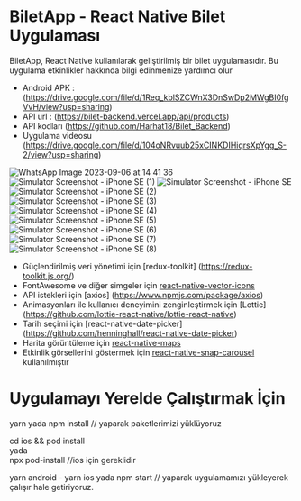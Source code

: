 # BiletApp - React Native Bilet Uygulaması

BiletApp, React Native kullanılarak geliştirilmiş bir bilet uygulamasıdır. Bu uygulama etkinlikler hakkında bilgi edinmenize yardımcı olur

- Android APK : (https://drive.google.com/file/d/1Req_kblSZCWnX3DnSwDp2MWgBI0fgVvH/view?usp=sharing)
- API url : (https://bilet-backend.vercel.app/api/products)
- API kodları (https://github.com/Harhat18/Bilet_Backend)
- Uygulama videosu (https://drive.google.com/file/d/104oNRvuub25xCINKDIHiqrsXpYgg_S-2/view?usp=sharing)

![WhatsApp Image 2023-09-06 at 14 41 36](https://github.com/Harhat18/BiletApp_v2/assets/111196660/9a1ba13b-93ba-4b33-b8d1-a02f0f140d35)
![Simulator Screenshot - iPhone SE (1)](https://github.com/Harhat18/BiletApp_v2/assets/111196660/344b8a7f-54a0-44c4-a3c1-0921790ad43b)
![Simulator Screenshot - iPhone SE](https://github.com/Harhat18/BiletApp_v2/assets/111196660/f4834adb-6508-4ad1-b238-493dac3dd11a)
![Simulator Screenshot - iPhone SE (2)](https://github.com/Harhat18/BiletApp_v2/assets/111196660/405ea0e8-3363-4047-b2eb-c5981f8db804)
![Simulator Screenshot - iPhone SE (3)](https://github.com/Harhat18/BiletApp_v2/assets/111196660/8e4d6db6-90ed-4d7d-a03c-e2d91e10a1b8)
![Simulator Screenshot - iPhone SE (4)](https://github.com/Harhat18/BiletApp_v2/assets/111196660/0d5675c1-5153-4e26-a129-9d18f0c38528)
![Simulator Screenshot - iPhone SE (5)](https://github.com/Harhat18/BiletApp_v2/assets/111196660/d7450549-5c76-4868-882c-376e90bfb93f)
![Simulator Screenshot - iPhone SE (6)](https://github.com/Harhat18/BiletApp_v2/assets/111196660/0b31106d-b6ef-4382-a549-33c9f825d892)
![Simulator Screenshot - iPhone SE (7)](https://github.com/Harhat18/BiletApp_v2/assets/111196660/0d0d1fd0-831e-488c-a1e0-ee94306c77f7)
![Simulator Screenshot - iPhone SE (8)](https://github.com/Harhat18/BiletApp_v2/assets/111196660/8e4771e4-26ce-419f-ac0a-bea7c5ab794c)

- Güçlendirilmiş veri yönetimi için [redux-toolkit] (https://redux-toolkit.js.org/)
- FontAwesome ve diğer simgeler için [react-native-vector-icons](https://github.com/oblador/react-native-vector-icons)
- API istekleri için [axios] (https://www.npmjs.com/package/axios)
- Animasyonları ile kullanıcı deneyimini zenginleştirmek için [Lottie] (https://github.com/lottie-react-native/lottie-react-native)
- Tarih seçimi için [react-native-date-picker] (https://github.com/henninghall/react-native-date-picker)
- Harita görüntüleme için [react-native-maps](https://github.com/react-native-maps/react-native-maps)
- Etkinlik görsellerini göstermek için [react-native-snap-carousel](https://github.com/meliorence/react-native-snap-carousel) kullanılmıştır

# Uygulamayı Yerelde Çalıştırmak İçin

yarn
yada
npm install // yaparak paketlerimizi yüklüyoruz

cd ios && pod install  
yada  
npx pod-install //ios için gereklidir

yarn android - yarn ios
yada
npm start // yaparak uygulamamızı yükleyerek çalışır hale getiriyoruz.

